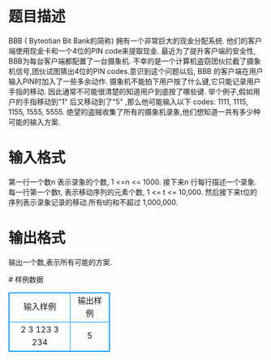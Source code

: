 # 

 
 # 题目描述 
<p>
BBB ( Byteotian Bit Bank的简称) 拥有一个非常巨大的现金分配系统. 他们的客户端使用现金卡和一个4位的PIN code来提取现金. 最近为了提升客户端的安全性, BBB为每台客户端都配置了一台摄象机. 不幸的是一个计算机盗窃团伙拦截了摄象机信号,团伙试图猜出4位的PIN codes.意识到这个问题以后, BBB 的客户端在用户输入PIN时加入了一些多余动作. 摄象机不能拍下用户按了什么键,它只能记录用户手指的移动. 因此通常不可能很清楚的知道用户到底按了哪些键. 举个例子,假如用户的手指移动到"1" 后又移动到了"5" ,那么他可能输入以下 codes: 1111, 1115, 1155, 1555, 5555. 绝望的盗贼收集了所有的摄象机录象,他们想知道一共有多少种可能的输入方案. <br></p> 

 
 # 输入格式 
<p>
第一行一个数n 表示录象的个数, 1 <=n <= 1000. 接下来n 行每行描述一个录象. 每一行第一个数t, 表示移动序列的元素个数, 1 <= t <= 10,000. 然后接下来t位的序列表示录象记录的移动.所有t的和不超过 1,000,000. <br></p> 

 
 # 输出格式 
<p>
输出一个数,表示所有可能的方案. <br></p> 
# 样例数据
<style>
        table,table tr th, table tr td { border:1px solid #0094ff; }
        table { width: 200px; min-height: 25px; line-height: 25px; text-align: center; border-collapse: collapse;}   
    </style>
<table>
	<tr>
		<td>输入样例</td>
		<td>输出样例</td>
	</tr>
<tr><td>2
3 123
3 234
</td><td>5</td></tr></table>

